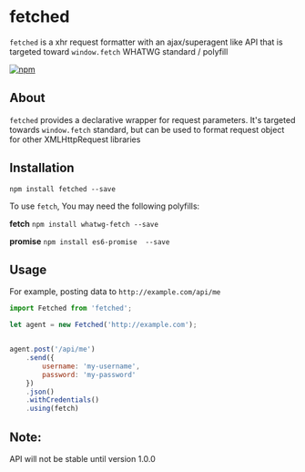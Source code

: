 # fetched
`fetched` is a xhr request formatter with an ajax/superagent like API
that is targeted toward `window.fetch` WHATWG standard / polyfill

[![npm](https://img.shields.io/npm/v/fetched.svg?style=flat-square)](https://www.npmjs.com/package/fetched)


## About
`fetched` provides a declarative wrapper for request parameters.
It's targeted towards `window.fetch` standard, but can be used to format
request object for other XMLHttpRequest libraries


## Installation

`npm install fetched --save`

To use `fetch`, You may need the following polyfills:

__fetch__
`npm install whatwg-fetch --save`

__promise__
`npm install es6-promise  --save`



## Usage

For example, posting data to `http://example.com/api/me`

```js
import Fetched from 'fetched';

let agent = new Fetched('http://example.com');


agent.post('/api/me')
    .send({
        username: 'my-username',
        password: 'my-password'
    })
    .json()
    .withCredentials()
    .using(fetch)
```

## Note:

API will not be stable until version 1.0.0
